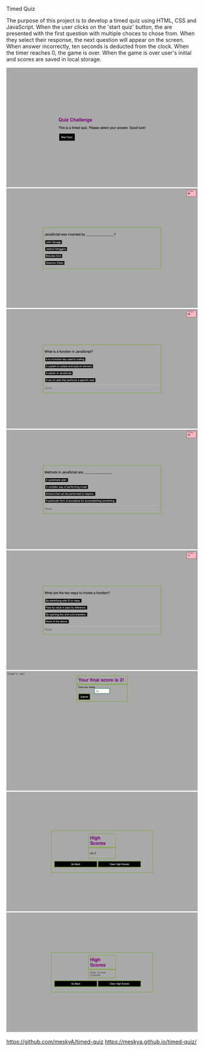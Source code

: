 Timed Quiz

The purpose of this project is to develop a timed quiz using HTML, CSS and JavaScript.
When the user clicks on the 'start quiz' button, the are presented with the first question with multiple choces to chose from.
When they select their response, the next question will appear on  the screen.
When answer incorrectly, ten seconds is deducted from the clock.
When the timer reaches 0, the game is over. When the game is over user's initial and scores are saved in local storage.




![screen shot](/Assets/images/Quiz-Challenge-Screen-Shot-1.png)
![screen shot](Assets/images/Quiz-Challenge-Screen-Shot-2.png)
![screen shot](Assets/images/Quiz-Challenge-Screen-Shot-3.png)
![screen shot](Assets/images/Quiz-Challenge-Screen-Shot-4.png)
![screen shot](Assets/images/Quiz-Challenge-Screen-Shot-5.png)
![screen shot](Assets/images/Quiz-Challenge-Screen-Shot-6.png)
![screen shot](Assets/images/Quiz-Challenge-Screen-Shot-7.png)
![screen shot](Assets/images/Quiz-Challenge-Screen-Shot-8.png)

https://github.com/meskyA/timed-quiz
https://meskya.github.io/timed-quiz/



